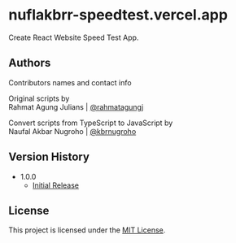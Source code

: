# nuflakbrr-speedtest.vercel.app

Create React Website Speed Test App.

## Authors

Contributors names and contact info

Original scripts by <br />
Rahmat Agung Julians | [@rahmatagungj](https://github.com/rahmatagungj)

Convert scripts from TypeScript to JavaScript by <br />
Naufal Akbar Nugroho | [@kbrnugroho](https://instagram.com/kbrnugroho)

## Version History

- 1.0.0
  - [Initial Release](CHANGELOG.md)

## License

This project is licensed under the [MIT License](LICENCE).
